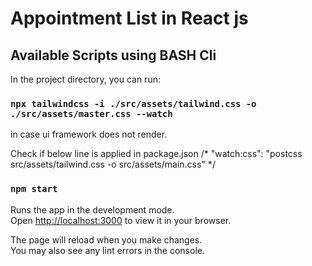 # Appointment List in React js

## Available Scripts using BASH Cli

In the project directory, you can run:

### `npx tailwindcss -i ./src/assets/tailwind.css -o ./src/assets/master.css --watch`
in case ui framework does not render. 

Check if below line is applied in package.json
/* "watch:css": "postcss src/assets/tailwind.css -o src/assets/main.css" */

### `npm start`

Runs the app in the development mode.\
Open [http://localhost:3000](http://localhost:3000) to view it in your browser.

The page will reload when you make changes.\
You may also see any lint errors in the console.
